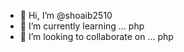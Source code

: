 - 👋 Hi, I’m @shoaib2510
- 🌱 I’m currently learning ... php
- 💞️ I’m looking to collaborate on ... php


<!---
shoaib2510/shoaib2510 is a ✨ special ✨ repository because its `README.md` (this file) appears on your GitHub profile.
You can click the Preview link to take a look at your changes.
--->
